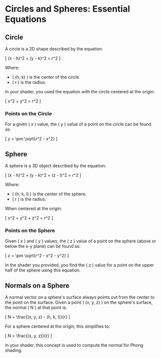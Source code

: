 # Circles and Spheres: Essential Equations

## Circle

A circle is a 2D shape described by the equation:

\[ (x - h)^2 + (y - k)^2 = r^2 \]

Where:
- \( (h, k) \) is the center of the circle.
- \( r \) is the radius.

In your shader, you used the equation with the circle centered at the origin:

\[ x^2 + y^2 = r^2 \]

### Points on the Circle

For a given \( x \) value, the \( y \) value of a point on the circle can be found as:

\[ y = \pm \sqrt{r^2 - x^2} \]

## Sphere

A sphere is a 3D object described by the equation:

\[ (x - h)^2 + (y - k)^2 + (z - l)^2 = r^2 \]

Where:
- \( (h, k, l) \) is the center of the sphere.
- \( r \) is the radius.

When centered at the origin:

\[ x^2 + y^2 + z^2 = r^2 \]

### Points on the Sphere

Given \( x \) and \( y \) values, the \( z \) value of a point on the sphere (above or below the x-y plane) can be found as:

\[ z = \pm \sqrt{r^2 - x^2 - y^2} \]

In the shader you provided, you find the \( z \) value for a point on the upper half of the sphere using this equation.

## Normals on a Sphere

A normal vector on a sphere's surface always points out from the center to the point on the surface. Given a point \( (x, y, z) \) on the sphere's surface, the normal \( N \) at that point is:

\[ N = \frac{(x, y, z) - (h, k, l)}{r} \]

For a sphere centered at the origin, this simplifies to:

\[ N = \frac{(x, y, z)}{r} \]

In your shader, this concept is used to compute the normal for Phong shading.

